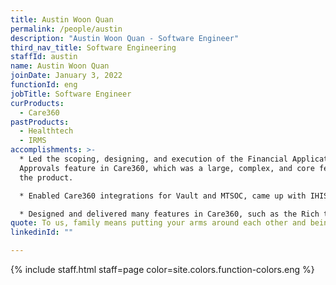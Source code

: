 ```yaml
---
title: Austin Woon Quan
permalink: /people/austin
description: "Austin Woon Quan - Software Engineer"
third_nav_title: Software Engineering
staffId: austin
name: Austin Woon Quan
joinDate: January 3, 2022
functionId: eng
jobTitle: Software Engineer
curProducts:
  - Care360
pastProducts:
  - Healthtech
  - IRMS
accomplishments: >-
  * Led the scoping, designing, and execution of the Financial Application
  Approvals feature in Care360, which was a large, complex, and core feature of
  the product. 

  * Enabled Care360 integrations for Vault and MTSOC, came up with IHIS reconciliation strategies and improved observability

  * Designed and delivered many features in Care360, such as the Rich text editor feature, backend pagination/filter/sort features, and application version mismatch errors. 
quote: To us, family means putting your arms around each other and being there.
linkedinId: ""

---
```


{% include staff.html staff=page color=site.colors.function-colors.eng %}
